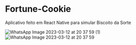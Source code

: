 # Fortune-Cookie
Aplicativo feito em React Native para simular Biscoito da Sorte

![WhatsApp Image 2023-03-12 at 20 37 59 (1)](https://user-images.githubusercontent.com/62958588/224581072-f4dd6cb4-b646-4673-bcf3-a3a18747656c.jpeg)
![WhatsApp Image 2023-03-12 at 20 37 59](https://user-images.githubusercontent.com/62958588/224581076-863c5327-7e85-4b84-b4e3-63172bd2acbe.jpeg)

